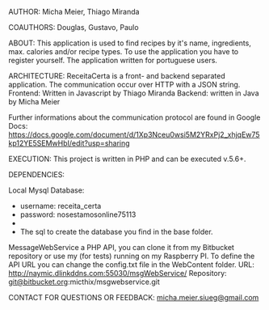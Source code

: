 AUTHOR: 
Micha Meier, Thiago Miranda


COAUTHORS: 
Douglas, Gustavo, Paulo


ABOUT: 
This application is used to find recipes by it's name, ingredients, max. calories and/or recipe types. To use the application you have to register yourself. The application written for portuguese users.


ARCHITECTURE:
ReceitaCerta is a front- and backend separated application. The communication occur over HTTP with a JSON string.
Frontend: Written in Javascript by Thiago Miranda
Backend: written in Java by Micha Meier 


Further informations about the communication protocol are found in Google Docs: https://docs.google.com/document/d/1Xp3Nceu0wsi5M2YRxPj2_xhjqEw75kp12YE5SEMwHbI/edit?usp=sharing


EXECUTION:
This project is written in PHP and can be executed v.5.6+.


DEPENDENCIES: 

Local Mysql Database: 
* username: receita_certa
* password: nosestamosonline75113
* 
* The sql to create the database you find in the base folder.

MessageWebService a PHP API, you can clone it from my Bitbucket repository or use my (for tests) running on my Raspberry PI. To define the API URL you can change the config.txt file in the WebContent folder.
URL: http://naymic.dlinkddns.com:55030/msgWebService/
Repository: git@bitbucket.org:micthix/msgwebservice.git


CONTACT FOR QUESTIONS OR FEEDBACK:
micha.meier.siueg@gmail.com